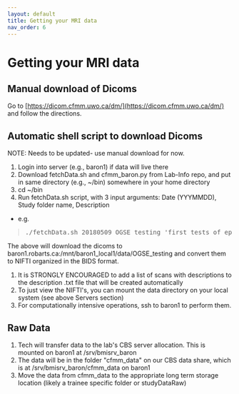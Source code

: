 ```yaml
---
layout: default
title: Getting your MRI data
nav_order: 6
---
```


# Getting your MRI data

## Manual download of Dicoms
Go to [https://dicom.cfmm.uwo.ca/dm/](https://dicom.cfmm.uwo.ca/dm/) and follow the directions.


## Automatic shell script to download Dicoms
NOTE: Needs to be updated- use manual download for now. 
1. Login into server (e.g., baron1) if data will live there
2. Download fetchData.sh and cfmm_baron.py from Lab-Info repo, and put in same directory (e.g., ~/bin) somewhere in your home directory
3. cd ~/bin
4. Run fetchData.sh script, with 3 input arguments: Date (YYYMMDD), Study folder name, Description
- e.g. 
> <pre>./fetchData.sh 20180509 OGSE_testing 'first tests of ep2d_baron to confirm diff waveforms and develop pipelines'</pre>

The above will download the dicoms to baron1.robarts.ca:/mnt/baron1_local1/data/OGSE_testing and convert them to NIFTI organized in the BIDS format.

1. It is STRONGLY ENCOURAGED to add a list of scans with descriptions to the description .txt file that will be created automatically
2. To just view the NIFTI's, you can mount the data directory on your local system (see above Servers section)
3. For computationally intensive operations, ssh to baron1 to perform them.

## Raw Data
1. Tech will transfer data to the lab's CBS server allocation. This is mounted on baron1 at /srv/bmisrv_baron
2. The data will be in the folder "cfmm_data" on our CBS data share, which is at /srv/bmisrv_baron/cfmm_data on baron1
3. Move the data from cfmm_data to the appropriate long term storage location (likely a trainee specific folder or studyDataRaw)